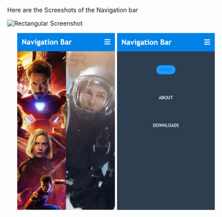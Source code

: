 Here are the Screeshots of the Navigation bar

![Rectangular Screenshot](https://github.com/Dhiraj73Ray/Navigation-bar/blob/main/SS/1.PNG)

<p align="center">
  <img src="https://github.com/Dhiraj73Ray/Navigation-bar/blob/main/SS/2.PNG" width="45%">
  <img src="https://github.com/Dhiraj73Ray/Navigation-bar/blob/main/SS/3.PNG" width="45%">
</p>
